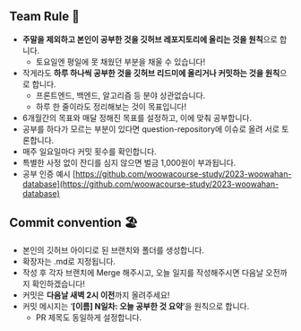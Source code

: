 ## Team Rule 🌈
- **주말을 제외하고 본인이 공부한 것을 깃허브 레포지토리에 올리는 것을 원칙**으로 합니다.
    - 토요일엔 평일에 못 채웠던 부분을 채울 수 있습니다!
- 작게라도 **하루 하나씩 공부한 것을 깃허브 리드미에 올리거나 커밋하는 것을 원칙**으로 합니다.
    - 프론트엔드, 백엔드, 알고리즘 등 분야 상관없습니다.
    - 하루 한 줄이라도 정리해보는 것이 목표입니다!
- 6개월간의 목표와 매달 정해진 목표를 설정하고, 이에 맞춰 공부합니다.
- 공부를 하다가 모르는 부분이 있다면 question-repository에 이슈로 올려 서로 토론합니다.
- 매주 일요일마다 커밋 횟수를 확인합니다.
- 특별한 사정 없이 잔디를 심지 않으면 벌금 1,000원이 부과됩니다.
- 공부 인증 예시
    [https://github.com/woowacourse-study/2023-woowahan-database](https://github.com/woowacourse-study/2023-woowahan-database)

## Commit convention 🏖
- 본인의 깃허브 아이디로 된 브랜치와 폴더를 생성합니다.
- 확장자는 .md로 지정됩니다.
- 작성 후 각자 브랜치에 Merge 해주시고, 오늘 일지를 작성해주시면 다음날 오전까지 확인하겠습니다!
- 커밋은 **다음날 새벽 2시 이전**까지 올려주세요!
- 커밋 메시지는 ‘**[이름] N일차: 오늘 공부한 것 요약**’을 원칙으로 합니다.
    - PR 제목도 동일하게 설정합니다.
